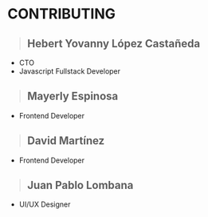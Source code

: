 # CONTRIBUTING

> ## Hebert Yovanny López Castañeda

* CTO
* Javascript Fullstack Developer

> ## Mayerly Espinosa

* Frontend Developer

> ## David Martínez

* Frontend Developer

> ## Juan Pablo Lombana

* UI/UX Designer
